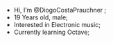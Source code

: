 -  Hi, I’m @DiogoCostaPrauchner ;
-  19 Years old, male;
-  Interested in Electronic music;
-  Currently learning Octave;
<!---
DiogoCostaPrauchner/DiogoCostaPrauchner is a ✨ special ✨ repository because its `README.md` (this file) appears on your GitHub profile.
You can click the Preview link to take a look at your changes.
--->
